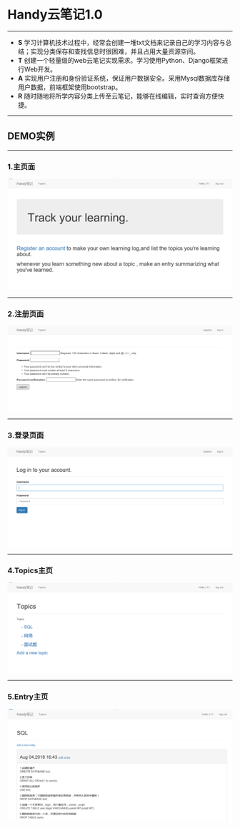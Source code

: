 # Handy云笔记1.0

---

* **S** 学习计算机技术过程中，经常会创建一堆txt文档来记录自己的学习内容与总结；实现分类保存和查找信息时很困难，并且占用大量资源空间。
* **T** 创建一个轻量级的web云笔记实现需求。学习使用Python、Django框架进行Web开发。
* **A**	实现用户注册和身份验证系统，保证用户数据安全。采用Mysql数据库存储用户数据，前端框架使用bootstrap。
* **R** 随时随地将所学内容分类上传至云笔记，能够在线编辑，实时查询方便快捷。

---

## DEMO实例

---

### 1.主页面

![avatar](https://github.com/yu1hang1/Handy_note/blob/master/1.PNG)

---

### 2.注册页面

![avatar](https://github.com/yu1hang1/Handy_note/blob/master/2.PNG)

---

### 3.登录页面

![avatar](https://github.com/yu1hang1/Handy_note/blob/master/3.PNG)

---

### 4.Topics主页

![avatar](https://github.com/yu1hang1/Handy_note/blob/master/4.PNG)

---

### 5.Entry主页

![avatar](https://github.com/yu1hang1/Handy_note/blob/master/5.PNG)
